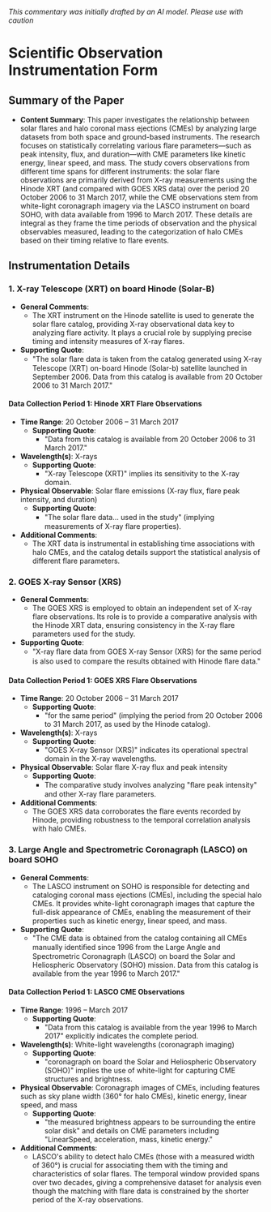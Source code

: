 _This commentary was initially drafted by an AI model. Please use with caution_

# Scientific Observation Instrumentation Form

## Summary of the Paper
- **Content Summary**: This paper investigates the relationship between solar flares and halo coronal mass ejections (CMEs) by analyzing large datasets from both space and ground-based instruments. The research focuses on statistically correlating various flare parameters—such as peak intensity, flux, and duration—with CME parameters like kinetic energy, linear speed, and mass. The study covers observations from different time spans for different instruments: the solar flare observations are primarily derived from X-ray measurements using the Hinode XRT (and compared with GOES XRS data) over the period 20 October 2006 to 31 March 2017, while the CME observations stem from white-light coronagraph imagery via the LASCO instrument on board SOHO, with data available from 1996 to March 2017. These details are integral as they frame the time periods of observation and the physical observables measured, leading to the categorization of halo CMEs based on their timing relative to flare events.

## Instrumentation Details

### 1. X-ray Telescope (XRT) on board Hinode (Solar-B)
- **General Comments**:
   - The XRT instrument on the Hinode satellite is used to generate the solar flare catalog, providing X-ray observational data key to analyzing flare activity. It plays a crucial role by supplying precise timing and intensity measures of X-ray flares.
- **Supporting Quote**: 
   - "The solar ﬂare data is taken from the catalog generated using X-ray Telescope (XRT) on-board Hinode (Solar-b) satellite launched in September 2006. Data from this catalog is available from 20 October 2006 to 31 March 2017."
   
#### Data Collection Period 1: Hinode XRT Flare Observations
- **Time Range**: 20 October 2006 – 31 March 2017
   - **Supporting Quote**: 
      - "Data from this catalog is available from 20 October 2006 to 31 March 2017."
- **Wavelength(s)**: X-rays
   - **Supporting Quote**:
      - "X-ray Telescope (XRT)" implies its sensitivity to the X-ray domain.
- **Physical Observable**: Solar flare emissions (X-ray flux, flare peak intensity, and duration)
   - **Supporting Quote**:
      - "The solar ﬂare data... used in the study" (implying measurements of X-ray flare properties).
- **Additional Comments**: 
   - The XRT data is instrumental in establishing time associations with halo CMEs, and the catalog details support the statistical analysis of different flare parameters.

### 2. GOES X-ray Sensor (XRS)
- **General Comments**:
   - The GOES XRS is employed to obtain an independent set of X-ray flare observations. Its role is to provide a comparative analysis with the Hinode XRT data, ensuring consistency in the X-ray flare parameters used for the study.
- **Supporting Quote**:
   - "X-ray ﬂare data from GOES X-ray Sensor (XRS) for the same period is also used to compare the results obtained with Hinode ﬂare data."
   
#### Data Collection Period 1: GOES XRS Flare Observations
- **Time Range**: 20 October 2006 – 31 March 2017
   - **Supporting Quote**:
      - "for the same period" (implying the period from 20 October 2006 to 31 March 2017, as used by the Hinode catalog).
- **Wavelength(s)**: X-rays
   - **Supporting Quote**:
      - "GOES X-ray Sensor (XRS)" indicates its operational spectral domain in the X-ray wavelengths.
- **Physical Observable**: Solar flare X-ray flux and peak intensity
   - **Supporting Quote**:
      - The comparative study involves analyzing "ﬂare peak intensity" and other X-ray flare parameters.
- **Additional Comments**:
   - The GOES XRS data corroborates the flare events recorded by Hinode, providing robustness to the temporal correlation analysis with halo CMEs.

### 3. Large Angle and Spectrometric Coronagraph (LASCO) on board SOHO
- **General Comments**:
   - The LASCO instrument on SOHO is responsible for detecting and cataloging coronal mass ejections (CMEs), including the special halo CMEs. It provides white-light coronagraph images that capture the full-disk appearance of CMEs, enabling the measurement of their properties such as kinetic energy, linear speed, and mass.
- **Supporting Quote**:
   - "The CME data is obtained from the catalog containing all CMEs manually identiﬁed since 1996 from the Large Angle and Spectrometric Coronagraph (LASCO) on board the Solar and Heliospheric Observatory (SOHO) mission. Data from this catalog is available from the year 1996 to March 2017."
   
#### Data Collection Period 1: LASCO CME Observations
- **Time Range**: 1996 – March 2017
   - **Supporting Quote**:
      - "Data from this catalog is available from the year 1996 to March 2017" explicitly indicates the complete period.
- **Wavelength(s)**: White-light wavelengths (coronagraph imaging)
   - **Supporting Quote**:
      - "coronagraph on board the Solar and Heliospheric Observatory (SOHO)" implies the use of white-light for capturing CME structures and brightness.
- **Physical Observable**: Coronagraph images of CMEs, including features such as sky plane width (360° for halo CMEs), kinetic energy, linear speed, and mass
   - **Supporting Quote**:
      - "the measured brightness appears to be surrounding the entire solar disk" and details on CME parameters including "LinearSpeed, acceleration, mass, kinetic energy."
- **Additional Comments**:
   - LASCO's ability to detect halo CMEs (those with a measured width of 360°) is crucial for associating them with the timing and characteristics of solar flares. The temporal window provided spans over two decades, giving a comprehensive dataset for analysis even though the matching with flare data is constrained by the shorter period of the X-ray observations.
